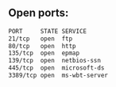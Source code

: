 

## Open ports:

```bash
PORT     STATE SERVICE
21/tcp   open  ftp
80/tcp   open  http
135/tcp  open  epmap
139/tcp  open  netbios-ssn
445/tcp  open  microsoft-ds
3389/tcp open  ms-wbt-server
```
